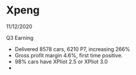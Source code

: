 # Xpeng

11/12/2020

Q3 Earning

- Delivered 8578 cars, 6210 P7, increasing 266%
- Gross profit margin 4.6%, first time positive.
- 98% cars have XPliot 2.5 or XPliot 3.0
- 
